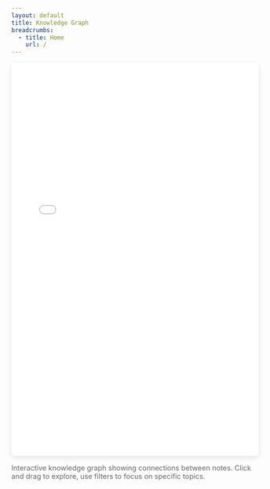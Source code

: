 ```yaml
---
layout: default
title: Knowledge Graph
breadcrumbs:
  - title: Home
    url: /
---
```


<iframe src="index.html" width="100%" height="800px" frameborder="0" style="border-radius: 8px; box-shadow: 0 4px 12px rgba(0,0,0,0.1);"></iframe>

<p style="margin-top: 1rem; color: #666; font-size: 0.9rem;">
Interactive knowledge graph showing connections between notes. Click and drag to explore, use filters to focus on specific topics.
</p>
